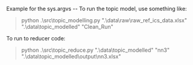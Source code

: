 Example for the sys.argvs -- To run the topic model, use something like: 

> python .\src\topic_modelling.py ".\data\raw\raw_ref_ics_data.xlsx" ".\data\topic_modelled\" "Clean_Run"

To run to reducer code:

>  python .\src\topic_reduce.py ".\data\topic_modelled\" "nn3" ".\data\topic_modelled\output\nn3.xlsx"